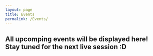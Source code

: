 ```yaml
---
layout: page
title: Events
permalink: /Events/
---
```


## All upcomping events will be displayed here! Stay tuned for the next live session :D  